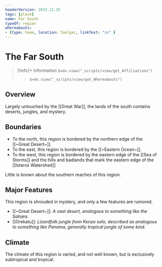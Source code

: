 ```yaml
---
headerVersion: 2023.11.25
tags: [place]
name: Far South
typeOf: region
whereabouts: 
- {type: home, location: Taelgar, linkText: "in" }
---
```

# The Far South
>[!info]+ Information
> `$=dv.view("_scripts/view/get_Affiliations")`
>> `$=dv.view("_scripts/view/get_Whereabouts")`

## Overview

Largely untouched by the [[Great War]], the lands of the south contains deserts, jungles, and mystery. 

## Boundaries

- To the north, this region is bordered by the northern edge of the [[~Great Desert~]].
- To the east, this region is bordered by the [[~Eastern Ocean~]].
- To the west, this region is bordered by the eastern edge of the [[Sea of Storms]] and the hills and badlands that mark the eastern edge of the [[Istaros Watershed]]

Little is known about the southern reaches of this region.

## Major Features

This region is shrouded in mystery, and only a few features are rumored. 

- [[~Great Desert~]]: *A vast desert, analogous to something like the Sahara.*
- [[Orekatu]]: *Lizardfolk jungle from Kenzo solo, described as analogous to something like Panama, generally tropical jungle of some kind.*

## Climate

The climate of this region is varied, and not well known, but is exclusively subtropical and tropical.